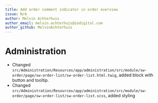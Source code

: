 ```yaml
---
title: Add order comment indicator in order overview
issue: N/A
author: Melvin Achterhuis
author_email: melvin.achterhuis@iodigital.com
author_github: MelvinAchterhuis
---
```

# Administration
* Changed `src/Administration/Resources/app/administration/src/module/sw-order/page/sw-order-list/sw-order-list.html.twig`, added block with button and tooltip.
* Changed `src/Administration/Resources/app/administration/src/module/sw-order/page/sw-order-list/sw-order-list.scss`, added styling
